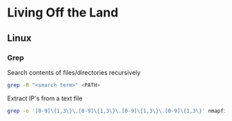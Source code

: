 # Living Off the Land

## Linux
### Grep
Search contents of files/directories recursively  
```bash
grep -R "<search term>" <PATH>
```
Extract IP's from a text file
```bash
grep -o '[0-9]\{1,3\}\.[0-9]\{1,3\}\.[0-9]\{1,3\}\.[0-9]\{1,3\}' nmapfile.txt
```

